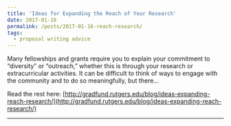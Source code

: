 ```yaml
---
title: 'Ideas for Expanding the Reach of Your Research'
date: 2017-01-16
permalink: /posts/2017-01-16-reach-research/
tags:
  - proposal writing advice
---
```


Many fellowships and grants require you to explain your commitment to “diversity” or “outreach,” whether this is through your research or extracurricular activities. It can be difficult to think of ways to engage with the community and to do so meaningfully, but there...

Read the rest here: [http://gradfund.rutgers.edu/blog/ideas-expanding-reach-research/](http://gradfund.rutgers.edu/blog/ideas-expanding-reach-research/)

------